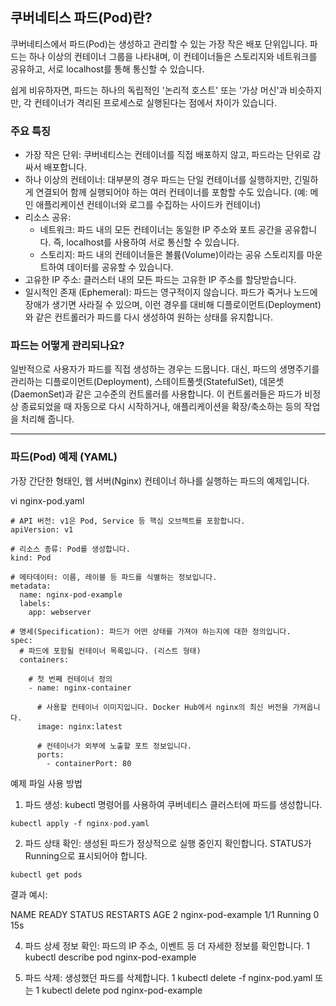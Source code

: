 ## 쿠버네티스 파드(Pod)란?

쿠버네티스에서 파드(Pod)는 생성하고 관리할 수 있는 가장 작은 배포 단위입니다. 파드는 하나 이상의
컨테이너 그룹을 나타내며, 이 컨테이너들은 스토리지와 네트워크를 공유하고, 서로 localhost를 통해 통신할
수 있습니다.

쉽게 비유하자면, 파드는 하나의 독립적인 '논리적 호스트' 또는 '가상 머신'과 비슷하지만, 각 컨테이너가
격리된 프로세스로 실행된다는 점에서 차이가 있습니다.

### 주요 특징

   * 가장 작은 단위: 쿠버네티스는 컨테이너를 직접 배포하지 않고, 파드라는 단위로 감싸서 배포합니다.
   * 하나 이상의 컨테이너: 대부분의 경우 파드는 단일 컨테이너를 실행하지만, 긴밀하게 연결되어 함께 실행되어야 하는 여러 컨테이너를 포함할 수도 있습니다. (예: 메인 애플리케이션 컨테이너와 로그를 수집하는 사이드카 컨테이너)
   * 리소스 공유:
       * 네트워크: 파드 내의 모든 컨테이너는 동일한 IP 주소와 포트 공간을 공유합니다. 즉, localhost를 사용하여 서로 통신할 수 있습니다.
       * 스토리지: 파드 내의 컨테이너들은 볼륨(Volume)이라는 공유 스토리지를 마운트하여 데이터를 공유할 수 있습니다.
   * 고유한 IP 주소: 클러스터 내의 모든 파드는 고유한 IP 주소를 할당받습니다.
   * 일시적인 존재 (Ephemeral): 파드는 영구적이지 않습니다. 파드가 죽거나 노드에 장애가 생기면 사라질 수 있으며, 이런 경우를 대비해 디플로이먼트(Deployment)와 같은 컨트롤러가 파드를 다시 생성하여 원하는 상태를 유지합니다.

### 파드는 어떻게 관리되나요?

일반적으로 사용자가 파드를 직접 생성하는 경우는 드뭅니다. 대신, 파드의 생명주기를 관리하는 디플로이먼트(Deployment), 스테이트풀셋(StatefulSet), 데몬셋(DaemonSet)과 같은 고수준의 컨트롤러를 사용합니다. 이 컨트롤러들은 파드가 비정상 종료되었을 때 자동으로 다시 시작하거나, 애플리케이션을 확장/축소하는 등의 작업을 처리해 줍니다.

---

### 파드(Pod) 예제 (YAML)

가장 간단한 형태인, 웹 서버(Nginx) 컨테이너 하나를 실행하는 파드의 예제입니다.

vi nginx-pod.yaml
```
# API 버전: v1은 Pod, Service 등 핵심 오브젝트를 포함합니다.
apiVersion: v1

# 리소스 종류: Pod를 생성합니다.
kind: Pod

# 메타데이터: 이름, 레이블 등 파드를 식별하는 정보입니다.
metadata:
  name: nginx-pod-example
  labels:
    app: webserver

# 명세(Specification): 파드가 어떤 상태를 가져야 하는지에 대한 정의입니다.
spec:
  # 파드에 포함될 컨테이너 목록입니다. (리스트 형태)
  containers:

    # 첫 번째 컨테이너 정의
    - name: nginx-container

      # 사용할 컨테이너 이미지입니다. Docker Hub에서 nginx의 최신 버전을 가져옵니다.
      image: nginx:latest

      # 컨테이너가 외부에 노출할 포트 정보입니다.
      ports:
        - containerPort: 80
```

예제 파일 사용 방법

1. 파드 생성: kubectl 명령어를 사용하여 쿠버네티스 클러스터에 파드를 생성합니다.
``` 
kubectl apply -f nginx-pod.yaml
```
2. 파드 상태 확인: 생성된 파드가 정상적으로 실행 중인지 확인합니다. STATUS가 Running으로 표시되어야 합니다.
```
kubectl get pods
```
결과 예시:

NAME                READY   STATUS    RESTARTS   AGE
   2     nginx-pod-example   1/1     Running   0          15s

   4. 파드 상세 정보 확인: 파드의 IP 주소, 이벤트 등 더 자세한 정보를 확인합니다.
   1     kubectl describe pod nginx-pod-example

   5. 파드 삭제: 생성했던 파드를 삭제합니다.
   1     kubectl delete -f nginx-pod.yaml
      또는
   1     kubectl delete pod nginx-pod-example

